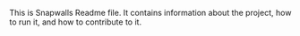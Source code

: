 This is Snapwalls Readme file. It contains information about the project, how to run it, and how to contribute to it.